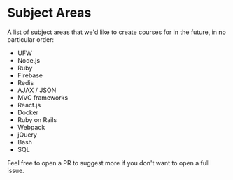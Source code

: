 # Subject Areas

A list of subject areas that we'd like to create courses for in the future, in no particular order:

* UFW
* Node.js
* Ruby
* Firebase
* Redis
* AJAX / JSON
* MVC frameworks
* React.js
* Docker
* Ruby on Rails
* Webpack
* jQuery
* Bash
* SQL

Feel free to open a PR to suggest more if you don't want to open a full issue.
